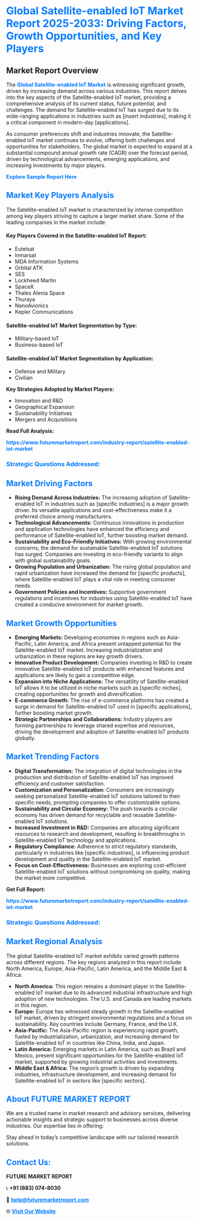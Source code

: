 <h1 style="color: #007BFF;">Global Satellite-enabled IoT Market Report 2025-2033: Driving Factors, Growth Opportunities, and Key Players</h1>

<section id="overview">
<h2>Market Report Overview</h2>
<p>The <a href="https://www.futuremarketreport.com/industry-report/satellite-enabled-iot-market" style="color: #007BFF; text-decoration: none;"><strong>Global Satellite-enabled IoT Market</strong></a> is witnessing significant growth, driven by increasing demand across various industries. This report delves into the key aspects of the Satellite-enabled IoT market, providing a comprehensive analysis of its current status, future potential, and challenges. The demand for Satellite-enabled IoT has surged due to its wide-ranging applications in industries such as [insert industries], making it a critical component in modern-day [applications].</p>
<p>As consumer preferences shift and industries innovate, the Satellite-enabled IoT market continues to evolve, offering both challenges and opportunities for stakeholders. The global market is expected to expand at a substantial compound annual growth rate (CAGR) over the forecast period, driven by technological advancements, emerging applications, and increasing investments by major players.</p>
</section>

<section id="overview">
<p><a href="https://www.futuremarketreport.com/request-sample/reportId=51707" style="color: #007BFF; text-decoration: none;"><strong>Explore Sample Report Here</strong></a></p>
</section>

<section id="key-players">
<h2 style="color: #007BFF;">Market Key Players Analysis</h2>
<p>The Satellite-enabled IoT market is characterized by intense competition among key players striving to capture a larger market share. Some of the leading companies in the market include:</p>
<h4>Key Players Covered in the Satellite-enabled IoT Report:</h4>
<ul><li>Eutelsat</li><li>Inmarsat</li><li>MDA Information Systems</li><li>Orbital ATK</li><li>SES</li><li>Lockheed Martin</li><li>SpaceX</li><li>Thales Alenia Space</li><li>Thuraya</li><li>NanoAvionics</li><li>Kepler Communications</li></ul>
<h4>Satellite-enabled IoT Market Segmentation by Type:</h4>
<ul><li>Military-based IoT</li><li>Business-based IoT</li></ul>

<h4>Satellite-enabled IoT Market Segmentation by Application:</h4>
<ul><li>Defense and Military</li><li>Civilian</li></ul>
<p><strong>Key Strategies Adopted by Market Players:</strong></p>
<ul>
<li>Innovation and R&D</li>
<li>Geographical Expansion</li>
<li>Sustainability Initiatives</li>
<li>Mergers and Acquisitions</li>
</ul>
</section>

<section>
<p><strong>Read Full Analysis: </strong></p><a href="https://www.futuremarketreport.com/industry-report/satellite-enabled-iot-market" style="color: #007BFF; text-decoration: none;"><strong>https://www.futuremarketreport.com/industry-report/satellite-enabled-iot-market</strong></a>
<h3 style="color: #007BFF;">Strategic Questions Addressed:</h3>
</section>

<section id="driving-factors">
<h2 style="color: #007BFF;">Market Driving Factors</h2>
<ul>
<li><strong>Rising Demand Across Industries:</strong> The increasing adoption of Satellite-enabled IoT in industries such as [specific industries] is a major growth driver. Its versatile applications and cost-effectiveness make it a preferred choice among manufacturers.</li>
<li><strong>Technological Advancements:</strong> Continuous innovations in production and application technologies have enhanced the efficiency and performance of Satellite-enabled IoT, further boosting market demand.</li>
<li><strong>Sustainability and Eco-Friendly Initiatives:</strong> With growing environmental concerns, the demand for sustainable Satellite-enabled IoT solutions has surged. Companies are investing in eco-friendly variants to align with global sustainability goals.</li>
<li><strong>Growing Population and Urbanization:</strong> The rising global population and rapid urbanization have increased the demand for [specific products], where Satellite-enabled IoT plays a vital role in meeting consumer needs.</li>
<li><strong>Government Policies and Incentives:</strong> Supportive government regulations and incentives for industries using Satellite-enabled IoT have created a conducive environment for market growth.</li>
</ul>
</section>

<section id="growth-opportunities">
<h2 style="color: #007BFF;">Market Growth Opportunities</h2>
<ul>
<li><strong>Emerging Markets:</strong> Developing economies in regions such as Asia-Pacific, Latin America, and Africa present untapped potential for the Satellite-enabled IoT market. Increasing industrialization and urbanization in these regions are key growth drivers.</li>
<li><strong>Innovative Product Development:</strong> Companies investing in R&D to create innovative Satellite-enabled IoT products with enhanced features and applications are likely to gain a competitive edge.</li>
<li><strong>Expansion into Niche Applications:</strong> The versatility of Satellite-enabled IoT allows it to be utilized in niche markets such as [specific niches], creating opportunities for growth and diversification.</li>
<li><strong>E-commerce Growth:</strong> The rise of e-commerce platforms has created a surge in demand for Satellite-enabled IoT used in [specific applications], further boosting market growth.</li>
<li><strong>Strategic Partnerships and Collaborations:</strong> Industry players are forming partnerships to leverage shared expertise and resources, driving the development and adoption of Satellite-enabled IoT products globally.</li>
</ul>
</section>

<section id="trending-factors">
<h2 style="color: #007BFF;">Market Trending Factors</h2>
<ul>
<li><strong>Digital Transformation:</strong> The integration of digital technologies in the production and distribution of Satellite-enabled IoT has improved efficiency and customer satisfaction.</li>
<li><strong>Customization and Personalization:</strong> Consumers are increasingly seeking personalized Satellite-enabled IoT solutions tailored to their specific needs, prompting companies to offer customizable options.</li>
<li><strong>Sustainability and Circular Economy:</strong> The push towards a circular economy has driven demand for recyclable and reusable Satellite-enabled IoT solutions.</li>
<li><strong>Increased Investment in R&D:</strong> Companies are allocating significant resources to research and development, resulting in breakthroughs in Satellite-enabled IoT technology and applications.</li>
<li><strong>Regulatory Compliance:</strong> Adherence to strict regulatory standards, particularly in industries like [specific industries], is influencing product development and quality in the Satellite-enabled IoT market.</li>
<li><strong>Focus on Cost-Effectiveness:</strong> Businesses are exploring cost-efficient Satellite-enabled IoT solutions without compromising on quality, making the market more competitive.</li>
</ul>
</section>

<section>
<p><strong>Get Full Report: </strong></p><a href="https://www.futuremarketreport.com/industry-report/satellite-enabled-iot-market" style="color: #007BFF; text-decoration: none;"><strong>https://www.futuremarketreport.com/industry-report/satellite-enabled-iot-market</strong></a>
<h3 style="color: #007BFF;">Strategic Questions Addressed:</h3>
</section>


<section id="regional-analysis">
<h2 style="color: #007BFF;">Market Regional Analysis</h2>
<p>The global Satellite-enabled IoT market exhibits varied growth patterns across different regions. The key regions analyzed in this report include North America, Europe, Asia-Pacific, Latin America, and the Middle East & Africa:</p>
<ul>
<li><strong>North America:</strong> This region remains a dominant player in the Satellite-enabled IoT market due to its advanced industrial infrastructure and high adoption of new technologies. The U.S. and Canada are leading markets in this region.</li>
<li><strong>Europe:</strong> Europe has witnessed steady growth in the Satellite-enabled IoT market, driven by stringent environmental regulations and a focus on sustainability. Key countries include Germany, France, and the U.K.</li>
<li><strong>Asia-Pacific:</strong> The Asia-Pacific region is experiencing rapid growth, fueled by industrialization, urbanization, and increasing demand for Satellite-enabled IoT in countries like China, India, and Japan.</li>
<li><strong>Latin America:</strong> Emerging markets in Latin America, such as Brazil and Mexico, present significant opportunities for the Satellite-enabled IoT market, supported by growing industrial activities and investments.</li>
<li><strong>Middle East & Africa:</strong> The region’s growth is driven by expanding industries, infrastructure development, and increasing demand for Satellite-enabled IoT in sectors like [specific sectors].</li>
</ul>
</section>

<footer>
<h2 style="color: #007BFF;">About FUTURE MARKET REPORT</h2>
<p>We are a trusted name in market research and advisory services, delivering actionable insights and strategic support to businesses across diverse industries. Our expertise lies in offering:</p>

<p>Stay ahead in today’s competitive landscape with our tailored research solutions.</p>

<h2 style="color: #007BFF;">Contact Us:</h2>
<p><strong>FUTURE MARKET REPORT</strong></p>
<p>📞 <strong>+91 (883) 074-8030</strong></p>
<p>📧 <strong><a href="mailto:help@futuremarketreport.com" style="color: #007BFF;">help@futuremarketreport.com</a></strong></p>
<p>🌐 <strong><a href="https://www.futuremarketreport.com/" style="color: #007BFF;">Visit Our Website</a></strong></p>
</footer>